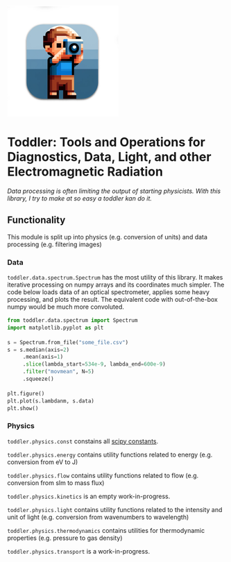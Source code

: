 ![image](./assets/hero_256x256.png)

# Toddler: Tools and Operations for Diagnostics, Data, Light, and other Electromagnetic Radiation
_Data processing is often limiting the output of starting physicists. With this library,  I try to make at so easy a toddler kan do it._



## Functionality
This module is split up into physics (e.g. conversion of units) and data processing (e.g. filtering images)


### Data
`toddler.data.spectrum.Spectrum` has the most utility of this library. It makes iterative processing on numpy arrays and its coordinates much simpler. The code below loads data of an optical spectrometer, applies some heavy processing, and plots the result. The equivalent code with out-of-the-box numpy would be much more convoluted.

```python
from toddler.data.spectrum import Spectrum
import matplotlib.pyplot as plt 

s = Spectrum.from_file("some_file.csv")
s = s.median(axis=2)
     .mean(axis=1)
     .slice(lambda_start=534e-9, lambda_end=600e-9)
     .filter("movmean", N=5)
     .squeeze()

plt.figure()
plt.plot(s.lambdanm, s.data)
plt.show()
```

### Physics
`toddler.physics.const` constains all [scipy constants](https://docs.scipy.org/doc/scipy/reference/constants.html). 

`toddler.physics.energy` contains utility functions related to energy (e.g. conversion from eV to J)

`toddler.physics.flow` contains utility functions related to flow (e.g. conversion from slm to mass flux)

`toddler.physics.kinetics` is an empty work-in-progress.

`toddler.physics.light` contains utility functions related to the intensity and unit of light (e.g. conversion from wavenumbers to wavelength)

`toddler.physics.thermodynamics` contains utilities for thermodynamic properties (e.g. pressure to gas density)

`toddler.physics.transport` is a work-in-progress.
